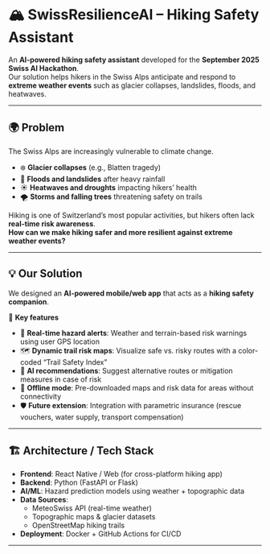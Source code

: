# 🏔️ SwissResilienceAI – Hiking Safety Assistant

An **AI-powered hiking safety assistant** developed for the **September 2025 Swiss AI Hackathon**.  
Our solution helps hikers in the Swiss Alps anticipate and respond to **extreme weather events** such as glacier collapses, landslides, floods, and heatwaves.  

---

## 🌍 Problem

The Swiss Alps are increasingly vulnerable to climate change.  
- ❄️ **Glacier collapses** (e.g., Blatten tragedy)  
- 🌊 **Floods and landslides** after heavy rainfall  
- ☀️ **Heatwaves and droughts** impacting hikers’ health  
- 🌪️ **Storms and falling trees** threatening safety on trails  

Hiking is one of Switzerland’s most popular activities, but hikers often lack **real-time risk awareness**.  
**How can we make hiking safer and more resilient against extreme weather events?**

---

## 💡 Our Solution

We designed an **AI-powered mobile/web app** that acts as a **hiking safety companion**.  

🔹 **Key features**  
- 📡 **Real-time hazard alerts**: Weather and terrain-based risk warnings using user GPS location  
- 🗺️ **Dynamic trail risk maps**: Visualize safe vs. risky routes with a color-coded “Trail Safety Index”  
- 🤖 **AI recommendations**: Suggest alternative routes or mitigation measures in case of risk  
- 📴 **Offline mode**: Pre-downloaded maps and risk data for areas without connectivity  
- 🛡️ **Future extension**: Integration with parametric insurance (rescue vouchers, water supply, transport compensation)  

---

## 🏗️ Architecture / Tech Stack

- **Frontend**: React Native / Web (for cross-platform hiking app)  
- **Backend**: Python (FastAPI or Flask)  
- **AI/ML**: Hazard prediction models using weather + topographic data  
- **Data Sources**:  
  - MeteoSwiss API (real-time weather)  
  - Topographic maps & glacier datasets  
  - OpenStreetMap hiking trails  
- **Deployment**: Docker + GitHub Actions for CI/CD  

---
